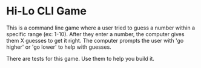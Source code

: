 # Hi-Lo CLI Game

This is a command line game where a user tried to guess a number within a specific range (ex: 1-10). After they enter a number, the computer gives them X guesses to get it right. The computer prompts the user with 'go higher' or 'go lower' to help with guesses.

There are tests for this game. Use them to help you build it.